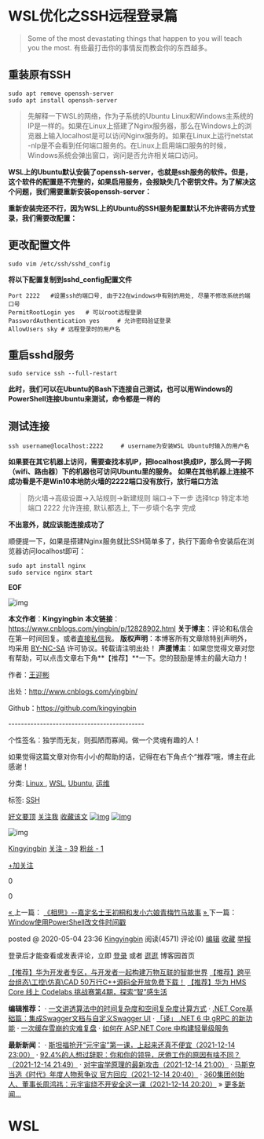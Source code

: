 # WSL优化之SSH远程登录篇

> Some of the most devastating things that happen to you will teach you the most.
> 有些最打击你的事情反而教会你的东西越多。

## 重装原有SSH

```
sudo apt remove openssh-server
sudo apt install openssh-server
```

> 先解释一下WSL的网络，作为子系统的Ubuntu Linux和Windows主系统的IP是一样的。如果在Linux上搭建了Nginx服务器，那么在Windows上的浏览器上输入localhost是可以访问Nginx服务的。如果在Linux上运行netstat -nlp是不会看到任何端口服务的。在Linux上启用端口服务的时候，Windows系统会弹出窗口，询问是否允许相关端口访问。

**WSL上的Ubuntu默认安装了openssh-server，也就是ssh服务的软件。但是，这个软件的配置是不完整的，如果启用服务，会报缺失几个密钥文件。为了解决这个问题，我们需要重新安装openssh-server：**

**重新安装完还不行，因为WSL上的Ubuntu的SSH服务配置默认不允许密码方式登录，我们需要改配置：**

## 更改配置文件

```
sudo vim /etc/ssh/sshd_config
```

**将以下配置复制到sshd_config配置文件**

```
Port 2222   #设置ssh的端口号, 由于22在windows中有别的用处, 尽量不修改系统的端口号
PermitRootLogin yes   # 可以root远程登录
PasswordAuthentication yes     # 允许密码验证登录
AllowUsers sky # 远程登录时的用户名
```

## 重启sshd服务

```
sudo service ssh --full-restart
```

**此时，我们可以在Ubuntu的Bash下连接自己测试，也可以用Windows的PowerShell连接Ubuntu来测试，命令都是一样的**

## 测试连接

```
ssh username@localhost:2222 	# username为安装WSL Ubuntu时输入的用户名
```

**如果要在其它机器上访问，需要查找本机IP，把localhost换成IP，那么同一子网（wifi、路由器）下的机器也可访问Ubuntu里的服务。**
**如果在其他机器上连接不成功看是不是Win10本地防火墙的2222端口没有放行，放行端口方法**

> 防火墙->高级设置->入站规则->新建规则
> 端口->下一步
> 选择tcp 特定本地端口 2222
> 允许连接, 默认都选上, 下一步填个名字 完成

**不出意外，就应该能连接成功了**

顺便提一下，如果是搭建Nginx服务就比SSH简单多了，执行下面命令安装后在浏览器访问localhost即可：

```
sudo apt install nginx
sudo service nginx start
```

__EOF__

![img](https://files.cnblogs.com/files/yingbin/45961954.bmp)

**本文作者**：**Kingyingbin**
**本文链接**：<https://www.cnblogs.com/yingbin/p/12828902.html>
**关于博主**：评论和私信会在第一时间回复。或者[直接私信](https://msg.cnblogs.com/msg/send/yingbin)我。
**版权声明**：本博客所有文章除特别声明外，均采用 [BY-NC-SA](https://creativecommons.org/licenses/by-nc-nd/4.0/) 许可协议。转载请注明出处！
**声援博主**：如果您觉得文章对您有帮助，可以点击文章右下角**【推荐】**一下。您的鼓励是博主的最大动力！



作者：[王迎彬](http://www.cnblogs.com/yingbin/)

出处：<http://www.cnblogs.com/yingbin/>

Github：<https://github.com/kingyingbin>

\-------------------------------------------

个性签名：独学而无友，则孤陋而寡闻。做一个灵魂有趣的人！

如果觉得这篇文章对你有小小的帮助的话，记得在右下角点个“推荐”哦，博主在此感谢！





分类: [Linux ](https://www.cnblogs.com/yingbin/category/1533022.html), [WSL](https://www.cnblogs.com/yingbin/category/1756168.html), [Ubuntu](https://www.cnblogs.com/yingbin/category/1756169.html), [运维](https://www.cnblogs.com/yingbin/category/1757321.html)

标签: [SSH](https://www.cnblogs.com/yingbin/tag/SSH/)

[好文要顶](javascript:void(0);) [关注我](javascript:void(0);) [收藏该文](javascript:void(0);) [![img](https://common.cnblogs.com/images/icon_weibo_24.png)](javascript:void(0);) [![img](https://common.cnblogs.com/images/wechat.png)](javascript:void(0);)

![img](https://pic.cnblogs.com/face/1685255/20200428184226.png)

[Kingyingbin](https://home.cnblogs.com/u/yingbin/)
[关注 - 39](https://home.cnblogs.com/u/yingbin/followees/)
[粉丝 - 1](https://home.cnblogs.com/u/yingbin/followers/)





[+加关注](javascript:void(0);)

0

0







[« ](https://www.cnblogs.com/yingbin/p/12822701.html)上一篇： [《相思》--嘉定名士王初桐和发小六娘青梅竹马故事](https://www.cnblogs.com/yingbin/p/12822701.html)
[» ](https://www.cnblogs.com/yingbin/p/12897708.html)下一篇： [Window使用PowerShell改文件时间戳](https://www.cnblogs.com/yingbin/p/12897708.html)

posted @ 2020-05-04 23:36  [Kingyingbin](https://www.cnblogs.com/yingbin/)  阅读(4571)  评论(0)  [编辑](https://i.cnblogs.com/EditPosts.aspx?postid=12828902)  [收藏](javascript:void(0))  [举报](javascript:void(0))







登录后才能查看或发表评论，立即 [登录](javascript:void(0);) 或者 [逛逛](https://www.cnblogs.com/) 博客园首页



[【推荐】华为开发者专区，与开发者一起构建万物互联的智能世界](https://brands.cnblogs.com/huawei)
[【推荐】跨平台组态\工控\仿真\CAD 50万行C++源码全开放免费下载！](http://www.uccpsoft.com/index.htm)
[【推荐】华为 HMS Core 线上 Codelabs 挑战赛第4期，探索“智”感生活](https://brands.cnblogs.com/huawei/p/2730)



**编辑推荐：**
· [一文讲透算法中的时间复杂度和空间复杂度计算方式](https://www.cnblogs.com/lonely-wolf/p/15674526.html)
· [.NET Core基础篇：集成Swagger文档与自定义Swagger UI](https://www.cnblogs.com/cool-net/p/15655036.html)
· [「译」 .NET 6 中 gRPC 的新功能](https://www.cnblogs.com/myshowtime/p/15666336.html)
· [一次缓存雪崩的灾难复盘](https://www.cnblogs.com/wzh2010/p/13874211.html)
· [如何在 ASP.NET Core 中构建轻量级服务](https://www.cnblogs.com/wanghao72214/p/15659718.html)

**最新新闻**：
· [斯坦福抢开“元宇宙”第一课，上起来还真不便宜（2021-12-14 23:00）](https://news.cnblogs.com/n/709034/)
· [92.4%的人想过辞职：你和你的领导，厌倦工作的原因有啥不同？（2021-12-14 21:49）](https://news.cnblogs.com/n/709013/)
· [对宇宙学原理的最新攻击（2021-12-14 21:00）](https://news.cnblogs.com/n/709033/)
· [马斯克当选《时代》年度人物惹争议 官方回应（2021-12-14 20:40）](https://news.cnblogs.com/n/709032/)
· [360集团创始人、董事长周鸿祎：元宇宙绕不开安全这一课（2021-12-14 20:20）](https://news.cnblogs.com/n/709031/)
» [更多新闻...](https://news.cnblogs.com/)





# WSL